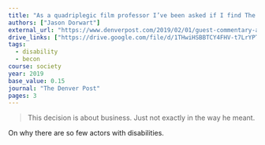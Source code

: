 ```yaml
---
title: "As a quadriplegic film professor I’ve been asked if I find The Upside offensive: Well, do I?"
authors: ["Jason Dorwart"]
external_url: "https://www.denverpost.com/2019/02/01/guest-commentary-as-a-quadriplegic-film-professor-ive-been-asked-if-i-find-the-upside-offensive-well-do-i/"
drive_links: ["https://drive.google.com/file/d/1THwiHSBBTCY4FHV-t7LrYPTOYEdGOM_7/view?usp=drivesdk"]
tags: 
  - disability
  - becon
course: society
year: 2019
base_value: 0.15
journal: "The Denver Post"
pages: 3
---
```


> This decision is about business. Just not exactly in the way he meant.

On why there are so few actors with disabilities.
